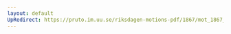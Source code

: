 ```yaml
---
layout: default
UpRedirect: https://pruto.im.uu.se/riksdagen-motions-pdf/1867/mot_1867__ak__71.pdf
---
```

